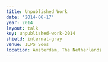 ```yaml
---
title: Unpublished Work
date: '2014-06-17'
year: 2014
layout: talk
key: unpublished-work-2014
shield: internal-gray
venue: ILPS Soos
location: Amsterdam, The Netherlands
---
```

